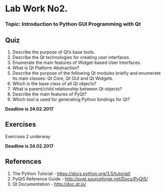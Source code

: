 # **Lab Work No2.**
### **Topic: Introduction to Python GUI Programming with Qt**


## Quiz
1. Describe the purpose of Qt’s base tools.
2. Describe the Qt technologies for creating user interfaces.
3. Enumerate the main features of Widget-based User Interfaces.
4. What is Qt Platform Abstraction?
5. Describe the purpose of the following Qt modules briefly and enumerate its main classes: Qt Core, Qt GUI and Qt Widgets.
6. Which is the base class of all Qt objects?
7. What is parent/child relationship between Qt objects?
8. Describe the main features of PyQt?
9. Which tool is used for generating Python bindings for Qt?

**Deadline is 24.02.2017**

## Exercises
Exercises 2 underway

**Deadline is 24.02.2017**

## References
1. The Python Tutorial - https://docs.python.org/3.5/tutorial/
2. PyQt5 Reference Guide - http://pyqt.sourceforge.net/Docs/PyQt5/
3. Qt Documentation - http://doc.qt.io/

